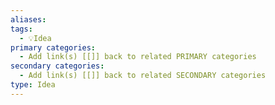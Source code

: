 ```yaml
---
aliases: 
tags:
  - 💡Idea
primary categories:
  - Add link(s) [[]] back to related PRIMARY categories
secondary categories:
  - Add link(s) [[]] back to related SECONDARY categories
type: Idea
---
```

